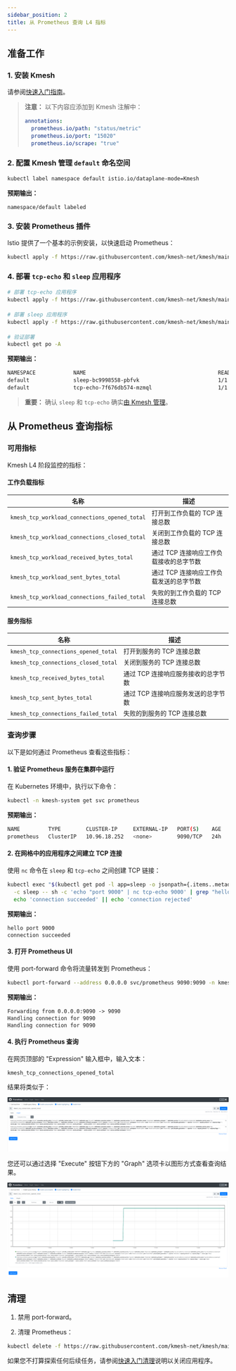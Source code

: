 ```yaml
---
sidebar_position: 2
title: 从 Prometheus 查询 L4 指标
---
```


## 准备工作

### 1. 安装 Kmesh

请参阅[快速入门指南](/i18n/zh/docusaurus-plugin-content-docs/current/setup/quick-start.md)。

> **注意：** 以下内容应添加到 Kmesh 注解中：
>
> ```yaml
> annotations:
>   prometheus.io/path: "status/metric"
>   prometheus.io/port: "15020"
>   prometheus.io/scrape: "true"
> ```

### 2. 配置 Kmesh 管理 `default` 命名空间

```bash
kubectl label namespace default istio.io/dataplane-mode=Kmesh
```

**预期输出：**

```text
namespace/default labeled
```

### 3. 安装 Prometheus 插件

Istio 提供了一个基本的示例安装，以快速启动 Prometheus：

```bash
kubectl apply -f https://raw.githubusercontent.com/kmesh-net/kmesh/main/samples/addons/prometheus.yaml
```

### 4. 部署 `tcp-echo` 和 `sleep` 应用程序

```bash
# 部署 tcp-echo 应用程序
kubectl apply -f https://raw.githubusercontent.com/kmesh-net/kmesh/main/samples/tcp-echo/tcp-echo.yaml

# 部署 sleep 应用程序
kubectl apply -f https://raw.githubusercontent.com/kmesh-net/kmesh/main/samples/sleep/sleep.yaml

# 验证部署
kubectl get po -A
```

**预期输出：**

```bash
NAMESPACE            NAME                                          READY   STATUS    RESTARTS   AGE
default              sleep-bc9998558-pbfvk                         1/1     Running   0          7m
default              tcp-echo-7f676db574-mzmql                     1/1     Running   0          7m
```

> **重要：** 确认 `sleep` 和 `tcp-echo` 确实[由 Kmesh 管理](/i18n/zh/docusaurus-plugin-content-docs/current/setup/quick-start.md#部署示例应用)。

## 从 Prometheus 查询指标

### 可用指标

Kmesh L4 阶段监控的指标：

#### 工作负载指标

| 名称                                          | 描述                                    |
| --------------------------------------------- | --------------------------------------- |
| `kmesh_tcp_workload_connections_opened_total` | 打开到工作负载的 TCP 连接总数           |
| `kmesh_tcp_workload_connections_closed_total` | 关闭到工作负载的 TCP 连接总数           |
| `kmesh_tcp_workload_received_bytes_total`     | 通过 TCP 连接响应工作负载接收的总字节数 |
| `kmesh_tcp_workload_sent_bytes_total`         | 通过 TCP 连接响应工作负载发送的总字节数 |
| `kmesh_tcp_workload_connections_failed_total` | 失败的到工作负载的 TCP 连接总数         |

#### 服务指标

| 名称                                 | 描述                                |
| ------------------------------------ | ----------------------------------- |
| `kmesh_tcp_connections_opened_total` | 打开到服务的 TCP 连接总数           |
| `kmesh_tcp_connections_closed_total` | 关闭到服务的 TCP 连接总数           |
| `kmesh_tcp_received_bytes_total`     | 通过 TCP 连接响应服务接收的总字节数 |
| `kmesh_tcp_sent_bytes_total`         | 通过 TCP 连接响应服务发送的总字节数 |
| `kmesh_tcp_connections_failed_total` | 失败的到服务的 TCP 连接总数         |

### 查询步骤

以下是如何通过 Prometheus 查看这些指标：

#### 1. 验证 Prometheus 服务在集群中运行

在 Kubernetes 环境中，执行以下命令：

```bash
kubectl -n kmesh-system get svc prometheus
```

**预期输出：**

```bash
NAME         TYPE        CLUSTER-IP     EXTERNAL-IP   PORT(S)    AGE
prometheus   ClusterIP   10.96.18.252   <none>        9090/TCP   24h
```

#### 2. 在网格中的应用程序之间建立 TCP 连接

使用 `nc` 命令在 `sleep` 和 `tcp-echo` 之间创建 TCP 链接：

```bash
kubectl exec "$(kubectl get pod -l app=sleep -o jsonpath={.items..metadata.name})" \
  -c sleep -- sh -c 'echo "port 9000" | nc tcp-echo 9000' | grep "hello" && \
  echo 'connection succeeded' || echo 'connection rejected'
```

**预期输出：**

```text
hello port 9000
connection succeeded
```

#### 3. 打开 Prometheus UI

使用 port-forward 命令将流量转发到 Prometheus：

```bash
kubectl port-forward --address 0.0.0.0 svc/prometheus 9090:9090 -n kmesh-system
```

**预期输出：**

```text
Forwarding from 0.0.0.0:9090 -> 9090
Handling connection for 9090
Handling connection for 9090
```

#### 4. 执行 Prometheus 查询

在网页顶部的 "Expression" 输入框中，输入文本：

```text
kmesh_tcp_connections_opened_total
```

结果将类似于：

![image](images/prometheus-table.png)

您还可以通过选择 "Execute" 按钮下方的 "Graph" 选项卡以图形方式查看查询结果。

![image](images/prometheus-graph.png)

## 清理

1. 禁用 port-forward。

2. 清理 Prometheus：

```bash
kubectl delete -f https://raw.githubusercontent.com/kmesh-net/kmesh/main/samples/addons/prometheus.yaml
```

如果您不打算探索任何后续任务，请参阅[快速入门清理](/i18n/zh/docusaurus-plugin-content-docs/current/setup/quick-start.md#清理)说明以关闭应用程序。
